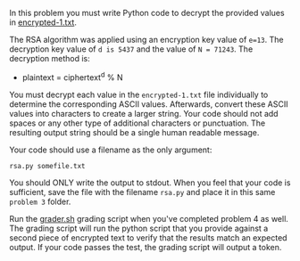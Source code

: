 In this problem you must write Python code to decrypt the provided values in [encrypted-1.txt](./encrypted-1.txt). 

The RSA algorithm was applied using an encryption key value of `e=13`.
The decryption key value of `d is 5437` and the value of `N = 71243`.
The decryption method is:

-  plaintext = ciphertext<sup>d</sup> % N

You must decrypt each value in the `encrypted-1.txt` file individually to determine the corresponding ASCII values. 
Afterwards, convert these ASCII values into characters to create a larger string. 
Your code should not add spaces or any other type of additional characters or punctuation. 
The resulting output string should be a single human readable message. 

Your code should use a filename as the only argument:
```
rsa.py somefile.txt
```
You should ONLY write the output to stdout.
When you feel that your code is sufficient, save the file with the filename `rsa.py` and place 
it in this same `problem 3` folder. 

Run the [grader.sh](../../grader.sh) grading script when you've completed
problem 4 as well. 
The grading script will run the python script that you provide against a second piece of 
encrypted text to verify that the results match an expected output. 
If your code passes the test, the grading script will output a token.